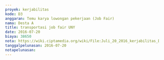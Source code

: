 ```yaml
---
proyek: kerjabilitas
kode: D3
anggaran: Temu karya lowongan pekerjaan (Job Fair)
nama: Desta A
title: transportasi job fair UNY
date: 2016-07-20
biaya: 38650
nota: https://wiki.ciptamedia.org/wiki/File:Juli_20_2016_kerjabilitas_D3_taxi_pulang_jobfair_desta.jpg
tanggalpelunasan: 2016-07-20
notapelunasan:
---
```

